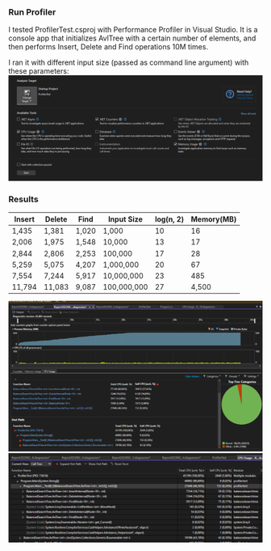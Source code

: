 ### Run Profiler

I tested ProfilerTest.csproj with Performance Profiler in Visual Studio. It is a console app that initializes AvlTree with a certain number of elements, and then performs Insert, Delete and Find operations 10M times.

I ran it with different input size (passed as command line argument) with these parameters:
![Profiler](profiler.png)

### Results

| Insert   | Delete   | Find     | Input Size       | log(n, 2) | Memory(MB)|
| -------- | -------- | -------- | ---------------- | --------- | -------   |
| 1,435    | 1,381    | 1,020    | 1,000            | 10        | 16        |
| 2,006    | 1,975    | 1,548    | 10,000           | 13        | 17        |
| 2,844    | 2,806    | 2,253    | 100,000          | 17        | 28        |
| 5,259    | 5,075    | 4,207    | 1,000,000        | 20        | 67        |
| 7,554    | 7,244    | 5,917    | 10,000,000       | 23        | 485       |
| 11,794   | 11,083   | 9,087    | 100,000,000      | 27        | 4,500     |

![Result example](profiler_results1.png)
![Result example](profiler_results2.png)
